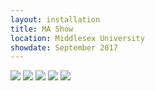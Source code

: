 ```yaml
---
layout: installation
title: MA Show
location: Middlesex University
showdate: September 2017
---
```


<img src="{{site.baseurl}}/images/installations/mashow/gallery-0.jpg" class="full-width">

<img src="{{site.baseurl}}/images/installations/mashow/gallery-1.jpg" class="full-width">

<img src="{{site.baseurl}}/images/installations/mashow/gallery-2.jpg" class="full-width">
 
<img src="{{site.baseurl}}/images/installations/mashow/gallery-3.png" class="full-width">

<img src="{{site.baseurl}}/images/installations/mashow/gallery-4.png" class="full-width">

